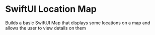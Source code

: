 # SwiftUI Location Map
Builds a basic SwiftUI Map that displays some locations on a map and allows the user to view details on them
